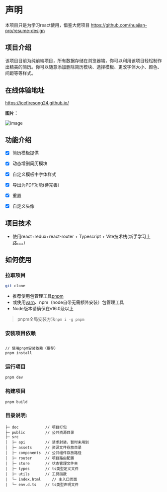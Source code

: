 # 声明
本项目只是为学习react使用，借鉴大佬项目 https://github.com/huajian-pro/resume-design

## 项目介绍

该项目目前为纯前端项目，所有数据存储在浏览器端，你可以利用该项目轻松制作出精美的简历。你可以随意添加删除简历模块、选择模板、更改字体大小、颜色、间距等等样式。

## 在线体验地址

https://icefiresong24.github.io/

**图片：**

![image](https://user-images.githubusercontent.com/67216778/187828624-9f073936-d718-4549-b742-82b1d1059f96.png)

## 功能介绍

- [x] 简历模板提供
- [x] 动态增删简历模块
- [x] 自定义模板中字体样式
- [x] 导出为PDF功能(待完善）
- [x] 重置
- [x] 自定义头像


## 项目技术

- 使用react+redux+react-router + Typescript + Vite技术栈(新手学习上路。。。）

## 如何使用

### 拉取项目
```bash
git clone 
```
- 推荐使用包管理工具[pnpm](https://pnpm.io/installation)
- 或使用[yarn](https://yarnpkg.com/getting-started/install)、npm（node自带无需额外安装）包管理工具
- Node版本请确保在v16.0及以上

> pnpm全局安装方法`npm i -g pnpm`

### 安装项目依赖
```bash

// 使用pnpm安装依赖（推荐）
pnpm install
```

### 运行项目
```bash
pnpm dev
```

### 构建项目
```bash
pnpm build
```

### 目录说明:

```
├─ doc			  // 项目打包
├─ public         // 公共资源目录
├─ src
│  ├─ api         // 请求封装，暂时未用到
│  ├─ assets      // 资源文件存放目录
│  ├─ components  // 公共组件存放路径
│  ├─ router      // 项目路由配置
|  ├─ store       // 状态管理文件夹
|  ├─ types       // ts类型定义文件
|  ├─ utils       // 工具函数
|  └─ index.html     // 主入口页面
|  └─ env.d.ts    // ts类型声明文件
```
